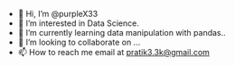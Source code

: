 - 👋 Hi, I’m @purpleX33
- 👀 I’m interested in Data Science.
- 🌱 I’m currently learning data manipulation with pandas..
- 💞️ I’m looking to collaborate on ...
- 📫 How to reach me email at pratik3.3k@gmail.com

<!---
purpleX33/purpleX33 is a ✨ special ✨ repository because its `README.md` (this file) appears on your GitHub profile.
You can click the Preview link to take a look at your changes.
--->
